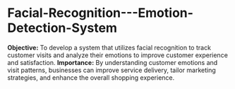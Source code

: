 # Facial-Recognition---Emotion-Detection-System
**Objective:** To develop a system that utilizes facial recognition to track customer visits and analyze their emotions to improve customer experience and satisfaction.
**Importance:** By understanding customer emotions and visit patterns, businesses can improve service delivery, tailor marketing strategies, and enhance the overall shopping experience.
